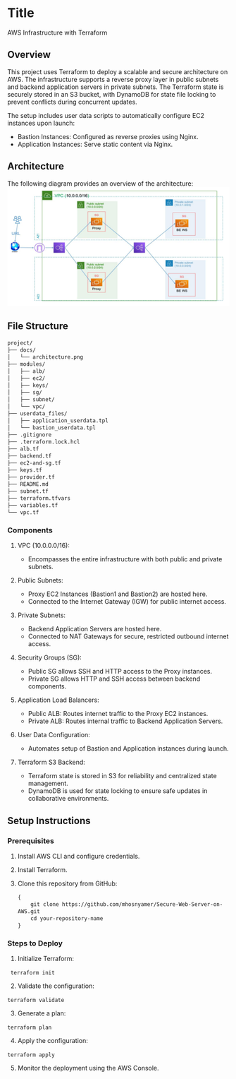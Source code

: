 # Title
AWS Infrastructure with Terraform

## Overview
This project uses Terraform to deploy a scalable and secure architecture on AWS. The infrastructure supports a reverse proxy layer in public subnets and backend application servers in private subnets. The Terraform state is securely stored in an S3 bucket, with DynamoDB for state file locking to prevent conflicts during concurrent updates.

The setup includes user data scripts to automatically configure EC2 instances upon launch:

- Bastion Instances: Configured as reverse proxies using Nginx.
- Application Instances: Serve static content via Nginx.


## Architecture
The following diagram provides an overview of the architecture:
![](./docs/architecture.png)

## File Structure

```
project/
├── docs/
│   └── architecture.png
├── modules/
│   ├── alb/
│   ├── ec2/
│   ├── keys/
│   ├── sg/
│   ├── subnet/
│   └── vpc/
├── userdata_files/
│   ├── application_userdata.tpl
│   └── bastion_userdata.tpl
├── .gitignore
├── .terraform.lock.hcl
├── alb.tf
├── backend.tf
├── ec2-and-sg.tf
├── keys.tf
├── provider.tf
├── README.md
├── subnet.tf
├── terraform.tfvars
├── variables.tf
└── vpc.tf

```

### Components

1. VPC (10.0.0.0/16):
    - Encompasses the entire infrastructure with both public and private subnets.

2. Public Subnets:

    - Proxy EC2 Instances (Bastion1 and Bastion2) are hosted here.
    - Connected to the Internet Gateway (IGW) for public internet access.

3. Private Subnets:

    - Backend Application Servers are hosted here.
    - Connected to NAT Gateways for secure, restricted outbound internet access.

4. Security Groups (SG):

    - Public SG allows SSH and HTTP access to the Proxy instances.
    - Private SG allows HTTP and SSH access between backend components.

5. Application Load Balancers:

    - Public ALB: Routes internet traffic to the Proxy EC2 instances.
    - Private ALB: Routes internal traffic to Backend Application Servers.

6. User Data Configuration:

    - Automates setup of Bastion and Application instances during launch.

7. Terraform S3 Backend:

    - Terraform state is stored in S3 for reliability and centralized state management.
    - DynamoDB is used for state locking to ensure safe updates in collaborative environments.

## Setup Instructions
### Prerequisites

1. Install AWS CLI and configure credentials.
2. Install Terraform.
3. Clone this repository from GitHub:

	```
    {
        git clone https://github.com/mhosnyamer/Secure-Web-Server-on-AWS.git
	    cd your-repository-name
    }

### Steps to Deploy
1. Initialize Terraform:

` terraform init`

2. Validate the configuration:

`terraform validate`

3. Generate a plan:

`terraform plan`

4. Apply the configuration:

`terraform apply`

5. Monitor the deployment using the AWS Console.




